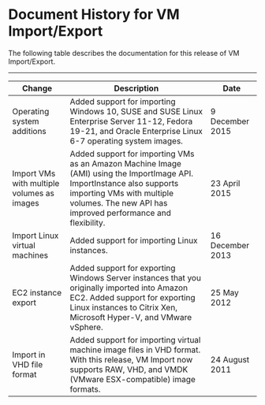 # Document History for VM Import/Export<a name="doc-history"></a>

The following table describes the documentation for this release of VM Import/Export\.


****  

| Change | Description | Date | 
| --- | --- | --- | 
| Operating system additions |  Added support for importing Windows 10, SUSE and SUSE Linux Enterprise Server 11\-12, Fedora 19\-21, and Oracle Enterprise Linux 6\-7 operating system images\.  | 9 December 2015 | 
| Import VMs with multiple volumes as images |  Added support for importing VMs as an Amazon Machine Image \(AMI\) using the ImportImage API\. ImportInstance also supports importing VMs with multiple volumes\. The new API has improved performance and flexibility\.  | 23 April 2015 | 
| Import Linux virtual machines |  Added support for importing Linux instances\.  | 16 December 2013 | 
| EC2 instance export |  Added support for exporting Windows Server instances that you originally imported into Amazon EC2\. Added support for exporting Linux instances to Citrix Xen, Microsoft Hyper\-V, and VMware vSphere\.  | 25 May 2012 | 
| Import in VHD file format |  Added support for importing virtual machine image files in VHD format\. With this release, VM Import now supports RAW, VHD, and VMDK \(VMware ESX\-compatible\) image formats\.  | 24 August 2011 | 